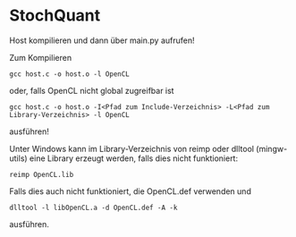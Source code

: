 # StochQuant

Host kompilieren und dann über main.py aufrufen!

Zum Kompilieren

```
gcc host.c -o host.o -l OpenCL
```
oder, falls OpenCL nicht global zugreifbar ist

```
gcc host.c -o host.o -I<Pfad zum Include-Verzeichnis> -L<Pfad zum Library-Verzeichnis> -l OpenCL
```
ausführen!

Unter Windows kann im Library-Verzeichnis von reimp oder dlltool (mingw-utils) eine Library erzeugt werden, falls dies nicht funktioniert:

```
reimp OpenCL.lib
```
Falls dies auch nicht funktioniert, die OpenCL.def verwenden und
```
dlltool -l libOpenCL.a -d OpenCL.def -A -k
```
ausführen.
